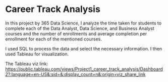 # Career Track Analysis

In this project by 365 Data Science, I analyze the time taken for students to complete each of the Data Analyst, Data Science, and Business Analyst courses and the number of enrollments and average completion per enrollment for each of the mentioned courses.

I used SQL to process the data and select the necessary information. I then used Tableau for visualization.

The Tableau viz link: https://public.tableau.com/views/Project1_career_track_analysis/Dashboard2?:language=en-US&:sid=&:display_count=n&:origin=viz_share_link
